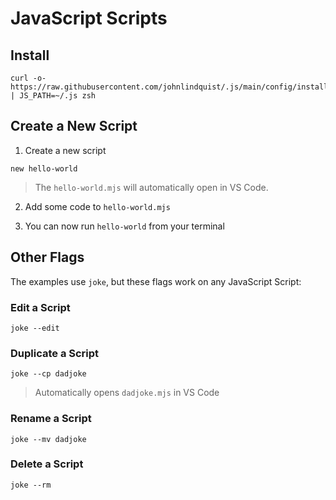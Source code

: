 # JavaScript Scripts

## Install

```shell
curl -o- https://raw.githubusercontent.com/johnlindquist/.js/main/config/install.sh | JS_PATH=~/.js zsh
```

## Create a New Script

1. Create a new script

```shell
new hello-world
```

> The `hello-world.mjs` will automatically open in VS Code.

2. Add some code to `hello-world.mjs`

3. You can now run `hello-world` from your terminal

## Other Flags

The examples use `joke`, but these flags work on any JavaScript Script:

### Edit a Script

```shell
joke --edit
```

### Duplicate a Script

```shell
joke --cp dadjoke
```

> Automatically opens `dadjoke.mjs` in VS Code

### Rename a Script

```shell
joke --mv dadjoke
```

### Delete a Script

```shell
joke --rm
```
